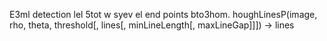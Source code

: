 E3ml detection lel 5tot w syev el end points bto3hom. 
houghLinesP(image, rho, theta, threshold[, lines[, minLineLength[, maxLineGap]]]) → lines